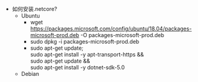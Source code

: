 * 如何安装.netcore?
  * Ubuntu
    * wget https://packages.microsoft.com/config/ubuntu/18.04/packages-microsoft-prod.deb -O packages-microsoft-prod.deb
    * sudo dpkg -i packages-microsoft-prod.deb
    * sudo apt-get update; \
      sudo apt-get install -y apt-transport-https && \
      sudo apt-get update && \
      sudo apt-get install -y dotnet-sdk-5.0
  * Debian
